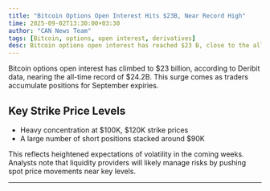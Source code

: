 ```yaml
---
title: "Bitcoin Options Open Interest Hits $23B, Near Record High"
time: 2025-09-02T13:30:00+03:30
author: "CAN News Team"
tags: [Bitcoin, options, open interest, derivatives]
desc: Bitcoin options open interest has reached $23 B, close to the all-time record of $24.2 B, with large positions clustered around $100K and $120K strikes.
---
```


Bitcoin options open interest has climbed to $23 billion, according to Deribit data, nearing the all-time record of $24.2B. This surge comes as traders accumulate positions for September expiries.

## Key Strike Price Levels
- Heavy concentration at $100K, $120K strike prices  
- A large number of short positions stacked around $90K  

This reflects heightened expectations of volatility in the coming weeks. Analysts note that liquidity providers will likely manage risks by pushing spot price movements near key levels.

---